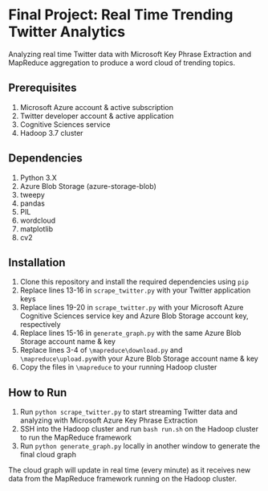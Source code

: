 # Final Project: Real Time Trending Twitter Analytics
Analyzing real time Twitter data with Microsoft Key Phrase Extraction and MapReduce aggregation to produce a word cloud of trending topics.

## Prerequisites
1) Microsoft Azure account & active subscription
2) Twitter developer account & active application
3) Cognitive Sciences service
4) Hadoop 3.7 cluster

## Dependencies
1) Python 3.X
2) Azure Blob Storage (azure-storage-blob)
3) tweepy
4) pandas
5) PIL
6) wordcloud
7) matplotlib
8) cv2

## Installation
1) Clone this repository and install the required dependencies using ```pip```
2) Replace lines 13-16 in ```scrape_twitter.py``` with your Twitter application keys
3) Replace lines 19-20 in ```scrape_twitter.py``` with your Microsoft Azure Cognitive Sciences service key and Azure Blob Storage account key, respectively
4) Replace lines 15-16 in ```generate_graph.py``` with the same Azure Blob Storage account name & key
5) Replace lines 3-4 of ```\mapreduce\download.py``` and ```\mapreduce\upload.py```with your Azure Blob Storage account name & key
6) Copy the files in ```\mapreduce``` to your running Hadoop cluster


## How to Run
1) Run ```python scrape_twitter.py``` to start streaming Twitter data and analyzing with Microsoft Azure Key Phrase Extraction
2) SSH into the Hadoop cluster and run ```bash run.sh``` on the Hadoop cluster to run the MapReduce framework
3) Run ```python generate_graph.py``` locally in another window to generate the final cloud graph

The cloud graph will update in real time (every minute) as it receives new data from the MapReduce framework running on the Hadoop cluster.
